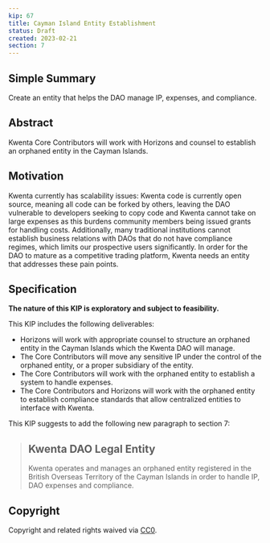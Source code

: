 ```yaml
---
kip: 67
title: Cayman Island Entity Establishment
status: Draft
created: 2023-02-21
section: 7
---
```


## Simple Summary

Create an entity that helps the DAO  manage IP, expenses, and compliance.

## Abstract

Kwenta Core Contributors will work with Horizons and counsel to establish an orphaned entity in the Cayman Islands.

## Motivation

Kwenta currently has scalability issues: Kwenta code is currently open source, meaning all code can be forked by others, leaving the DAO vulnerable to developers seeking to copy code and Kwenta cannot take on large expenses as this burdens community members being issued grants for handling costs. Additionally, many traditional institutions cannot establish business relations with DAOs that do not have compliance regimes, which limits our prospective users significantly. In order for the DAO to mature as a competitive trading platform, Kwenta needs an entity that addresses these pain points.

## Specification

**The nature of this KIP is exploratory and subject to feasibility.**

This KIP includes the following deliverables: 
* Horizons will work with appropriate counsel to structure an orphaned entity in the Cayman Islands which the Kwenta DAO will manage.
* The Core Contributors will move any sensitive IP under the control of the orphaned entity, or a proper subsidiary of the entity.
* The Core Contributors will work with the orphaned entity to establish a system to handle expenses. 
* The Core Contributors and Horizons will work with the orphaned entity to establish compliance standards that allow centralized entities to interface with Kwenta. 

This KIP suggests to add the following new paragraph to section 7:
 
> ## Kwenta DAO Legal Entity
> Kwenta operates and manages an orphaned entity registered in the British Overseas Territory of the Cayman Islands in order to handle IP, DAO expenses and compliance.

## Copyright	
Copyright and related rights waived via [CC0](https://creativecommons.org/publicdomain/zero/1.0/).